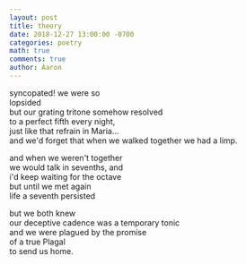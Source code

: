 ```yaml
---
layout: post
title: theory
date: 2018-12-27 13:00:00 -0700
categories: poetry 
math: true
comments: true
author: Aaron
---
```


syncopated! we were so  
lopsided  
but our grating tritone somehow resolved  
to a perfect fifth every night,  
just like that refrain in Maria...  
and we'd forget that when we walked together we had a limp.  

and when we weren't together  
we would talk in sevenths, and  
i'd keep waiting for the octave  
but until we met again  
life a seventh persisted  

but we both knew  
our deceptive cadence was a temporary tonic  
and we were plagued by the promise  
of a true Plagal  
to send us home.  